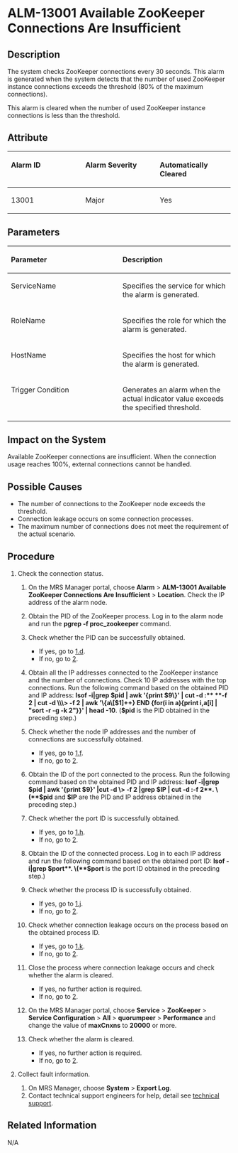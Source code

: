 # ALM-13001 Available ZooKeeper Connections Are Insufficient<a name="EN-US_TOPIC_0125375977"></a>

## Description<a name="s3bdc6aaa73e34d828be5a66d5e49ec28"></a>

The system checks ZooKeeper connections every 30 seconds. This alarm is generated when the system detects that the number of used ZooKeeper instance connections exceeds the threshold \(80% of the maximum connections\).

This alarm is cleared when the number of used ZooKeeper instance connections is less than the threshold.

## Attribute<a name="sb1aa6e3f66664878b78f3e32197425c0"></a>

<a name="en-us_topic_0035998718_table11533784"></a>
<table><thead align="left"><tr id="en-us_topic_0035998718_row3757979"><th class="cellrowborder" valign="top" width="33.33333333333333%" id="mcps1.1.4.1.1"><p id="en-us_topic_0035998718_p35960896"><a name="en-us_topic_0035998718_p35960896"></a><a name="en-us_topic_0035998718_p35960896"></a><strong id="af65fb57d51694b6b808a172142cc230e"><a name="af65fb57d51694b6b808a172142cc230e"></a><a name="af65fb57d51694b6b808a172142cc230e"></a>Alarm ID</strong></p>
</th>
<th class="cellrowborder" valign="top" width="33.33333333333333%" id="mcps1.1.4.1.2"><p id="en-us_topic_0035998718_p27151449"><a name="en-us_topic_0035998718_p27151449"></a><a name="en-us_topic_0035998718_p27151449"></a><strong id="a030e017d5c0d45db995f04c81eb75082"><a name="a030e017d5c0d45db995f04c81eb75082"></a><a name="a030e017d5c0d45db995f04c81eb75082"></a>Alarm Severity</strong></p>
</th>
<th class="cellrowborder" valign="top" width="33.33333333333333%" id="mcps1.1.4.1.3"><p id="en-us_topic_0035998718_p51783759"><a name="en-us_topic_0035998718_p51783759"></a><a name="en-us_topic_0035998718_p51783759"></a><strong id="ac745792e38d040d0b22ce18c4ac197a8"><a name="ac745792e38d040d0b22ce18c4ac197a8"></a><a name="ac745792e38d040d0b22ce18c4ac197a8"></a>Automatically Cleared</strong></p>
</th>
</tr>
</thead>
<tbody><tr id="en-us_topic_0035998718_row33734921"><td class="cellrowborder" valign="top" width="33.33333333333333%" headers="mcps1.1.4.1.1 "><p id="en-us_topic_0035998718_p48174063"><a name="en-us_topic_0035998718_p48174063"></a><a name="en-us_topic_0035998718_p48174063"></a>13001</p>
</td>
<td class="cellrowborder" valign="top" width="33.33333333333333%" headers="mcps1.1.4.1.2 "><p id="en-us_topic_0035998718_p9785067"><a name="en-us_topic_0035998718_p9785067"></a><a name="en-us_topic_0035998718_p9785067"></a>Major</p>
</td>
<td class="cellrowborder" valign="top" width="33.33333333333333%" headers="mcps1.1.4.1.3 "><p id="en-us_topic_0035998718_p54392930"><a name="en-us_topic_0035998718_p54392930"></a><a name="en-us_topic_0035998718_p54392930"></a>Yes</p>
</td>
</tr>
</tbody>
</table>

## Parameters<a name="sc9508701427c496b8a2df490eca18a09"></a>

<a name="en-us_topic_0035998718_table43751230"></a>
<table><thead align="left"><tr id="en-us_topic_0035998718_row43605354"><th class="cellrowborder" valign="top" width="50%" id="mcps1.1.3.1.1"><p id="en-us_topic_0035998718_p42372785"><a name="en-us_topic_0035998718_p42372785"></a><a name="en-us_topic_0035998718_p42372785"></a><strong id="a153bb2b684724c78a6a99d5d44b8a248"><a name="a153bb2b684724c78a6a99d5d44b8a248"></a><a name="a153bb2b684724c78a6a99d5d44b8a248"></a>Parameter</strong></p>
</th>
<th class="cellrowborder" valign="top" width="50%" id="mcps1.1.3.1.2"><p id="en-us_topic_0035998718_p9643552"><a name="en-us_topic_0035998718_p9643552"></a><a name="en-us_topic_0035998718_p9643552"></a><strong id="a58d587997e7b41e2a6e53b771ae0193c"><a name="a58d587997e7b41e2a6e53b771ae0193c"></a><a name="a58d587997e7b41e2a6e53b771ae0193c"></a>Description</strong></p>
</th>
</tr>
</thead>
<tbody><tr id="en-us_topic_0035998718_row42930272"><td class="cellrowborder" valign="top" width="50%" headers="mcps1.1.3.1.1 "><p id="en-us_topic_0035998718_p54800025"><a name="en-us_topic_0035998718_p54800025"></a><a name="en-us_topic_0035998718_p54800025"></a>ServiceName</p>
</td>
<td class="cellrowborder" valign="top" width="50%" headers="mcps1.1.3.1.2 "><p id="en-us_topic_0035998718_p9617010"><a name="en-us_topic_0035998718_p9617010"></a><a name="en-us_topic_0035998718_p9617010"></a>Specifies the service for which the alarm is generated.</p>
</td>
</tr>
<tr id="en-us_topic_0035998718_row19444226"><td class="cellrowborder" valign="top" width="50%" headers="mcps1.1.3.1.1 "><p id="en-us_topic_0035998718_p31478446"><a name="en-us_topic_0035998718_p31478446"></a><a name="en-us_topic_0035998718_p31478446"></a>RoleName</p>
</td>
<td class="cellrowborder" valign="top" width="50%" headers="mcps1.1.3.1.2 "><p id="en-us_topic_0035998718_p66726223"><a name="en-us_topic_0035998718_p66726223"></a><a name="en-us_topic_0035998718_p66726223"></a>Specifies the role for which the alarm is generated.</p>
</td>
</tr>
<tr id="en-us_topic_0035998718_row63665103"><td class="cellrowborder" valign="top" width="50%" headers="mcps1.1.3.1.1 "><p id="en-us_topic_0035998718_p56599738"><a name="en-us_topic_0035998718_p56599738"></a><a name="en-us_topic_0035998718_p56599738"></a>HostName</p>
</td>
<td class="cellrowborder" valign="top" width="50%" headers="mcps1.1.3.1.2 "><p id="en-us_topic_0035998718_p21176078"><a name="en-us_topic_0035998718_p21176078"></a><a name="en-us_topic_0035998718_p21176078"></a>Specifies the host for which the alarm is generated.</p>
</td>
</tr>
<tr id="en-us_topic_0035998718_row56366974"><td class="cellrowborder" valign="top" width="50%" headers="mcps1.1.3.1.1 "><p id="en-us_topic_0035998718_p2322177"><a name="en-us_topic_0035998718_p2322177"></a><a name="en-us_topic_0035998718_p2322177"></a>Trigger Condition</p>
</td>
<td class="cellrowborder" valign="top" width="50%" headers="mcps1.1.3.1.2 "><p id="en-us_topic_0035998718_p53878657"><a name="en-us_topic_0035998718_p53878657"></a><a name="en-us_topic_0035998718_p53878657"></a>Generates an alarm when the actual indicator value exceeds the specified threshold.</p>
</td>
</tr>
</tbody>
</table>

## Impact on the System<a name="s7958a8df7dd5432db04b03bd78bc36a2"></a>

Available ZooKeeper connections are insufficient. When the connection usage reaches 100%, external connections cannot be handled.

## Possible Causes<a name="s6f787b3b269242c1b3eb93f4f9e2e3ef"></a>

-   The number of connections to the ZooKeeper node exceeds the threshold.
-   Connection leakage occurs on some connection processes.
-   The maximum number of connections does not meet the requirement of the actual scenario.

## Procedure<a name="se6005cbc9c094371b4f51bb4d8708f05"></a>

1.  Check the connection status.
    1.  On the MRS Manager portal, choose  **Alarm**  \>  **ALM-13001 Available ZooKeeper Connections Are Insufficient**  \>  **Location**. Check the IP address of the alarm node.
    2.  Obtain the PID of the ZooKeeper process. Log in to the alarm node and run the  **pgrep -f proc\_zookeeper**  command.
    3.  Check whether the PID can be successfully obtained.
        -   If yes, go to  [1.d](#l518565766da1408ab463d47bbb0f2e31).
        -   If no, go to  [2](#l3cd58b159a6b4e0ead17bcdd4b62fa83).

    4.  <a name="l518565766da1408ab463d47bbb0f2e31"></a>Obtain all the IP addresses connected to the ZooKeeper instance and the number of connections. Check 10 IP addresses with the top connections. Run the following command based on the obtained PID and IP address:  **lsof -i|grep $pid | awk '\{print $9\}' | cut -d :** **-f 2 | cut -d \\\> -f 2 | awk '\{a\[$1\]++\} END \{for\(i in a\)\{print i,a\[i\] | "sort -r -g -k 2"\}\}' | head -10**. \(**$pid**  is the PID obtained in the preceding step.\)
    5.  Check whether the node IP addresses and the number of connections are successfully obtained.
        -   If yes, go to  [1.f](#ld4daf2bf853b498686b9dae32e2c0053).
        -   If no, go to  [2](#l3cd58b159a6b4e0ead17bcdd4b62fa83).

    6.  <a name="ld4daf2bf853b498686b9dae32e2c0053"></a>Obtain the ID of the port connected to the process. Run the following command based on the obtained PID and IP address:  **lsof -i|grep $pid | awk '\{print $9\}' |cut -d \\\> -f 2 |grep $IP | cut -d :-f 2**. \(**$pid** and **$IP**  are the PID and IP address obtained in the preceding step.\)
    7.  Check whether the port ID is successfully obtained.
        -   If yes, go to  [1.h](#lc2fee9742bf74c12824e4eed2c09db55).
        -   If no, go to  [2](#l3cd58b159a6b4e0ead17bcdd4b62fa83).

    8.  <a name="lc2fee9742bf74c12824e4eed2c09db55"></a>Obtain the ID of the connected process. Log in to each IP address and run the following command based on the obtained port ID:  **lsof -i|grep $port**. \(**$port**  is the port ID obtained in the preceding step.\)
    9.  Check whether the process ID is successfully obtained.
        -   If yes, go to  [1.j](#en-us_topic_0035998718_stepb6).
        -   If no, go to  [2](#l3cd58b159a6b4e0ead17bcdd4b62fa83).

    10. <a name="en-us_topic_0035998718_stepb6"></a>Check whether connection leakage occurs on the process based on the obtained process ID.
        -   If yes, go to  [1.k](#en-us_topic_0035998718_stepb7).
        -   If no, go to  [2](#l3cd58b159a6b4e0ead17bcdd4b62fa83).

    11. <a name="en-us_topic_0035998718_stepb7"></a>Close the process where connection leakage occurs and check whether the alarm is cleared.
        -   If yes, no further action is required.
        -   If no, go to  [2](#l3cd58b159a6b4e0ead17bcdd4b62fa83).

    12. On the MRS Manager portal, choose  **Service**  \>  **ZooKeeper**  \>  **Service Configuration**  \>  **All**  \>  **quorumpeer**  \>  **Performance** and change the value of **maxCnxns** to **20000**  or more.
    13. Check whether the alarm is cleared.
        -   If yes, no further action is required.
        -   If no, go to  [2](#l3cd58b159a6b4e0ead17bcdd4b62fa83).

2.  <a name="l3cd58b159a6b4e0ead17bcdd4b62fa83"></a>Collect fault information.
    1.  On MRS Manager, choose  **System**  \>  **Export Log**.
    2.  Contact technical support engineers for help, detail see  [technical support](https://docs.otc.t-systems.com/en-us/public/learnmore.html).


## Related Information<a name="s4a8c68fa81d847b3ae0702dc6d85b3a7"></a>

N/A

